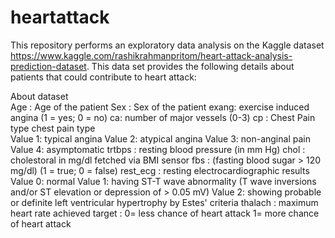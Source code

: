 # heartattack
This repository performs an exploratory data analysis on the Kaggle dataset https://www.kaggle.com/rashikrahmanpritom/heart-attack-analysis-prediction-dataset. 
This data set provides the following details about patients that could contribute to heart attack:

About dataset  
Age : Age of the patient 
Sex : Sex of the patient 
exang: exercise induced angina (1 = yes; 0 = no) 
ca: number of major vessels (0-3) 
cp : Chest Pain type chest pain type  
  Value 1: typical angina 
  Value 2: atypical angina 
  Value 3: non-anginal pain Value 4: asymptomatic 
trtbps : resting blood pressure (in mm Hg) 
chol : cholestoral in mg/dl fetched via BMI sensor 
fbs : (fasting blood sugar > 120 mg/dl) (1 = true; 0 = false) 
rest_ecg : resting electrocardiographic results  
  Value 0: normal 
  Value 1: having ST-T wave abnormality (T wave inversions and/or ST elevation or depression of > 0.05 mV) 
  Value 2: showing probable or definite left ventricular hypertrophy by Estes' criteria 
thalach : maximum heart rate achieved target : 0= less chance of heart attack 1= more chance of heart attack
